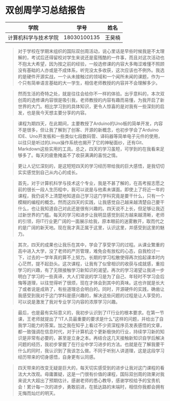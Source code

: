 ﻿# 双创周学习总结报告

|学院|学号|姓名|
|:---:|:--:|:-:|
|计算机科学与技术学院|18030100135|王昊楠|
	
>	对于学校在学期末组织的国际双创周活动，说心里话是早些时候我是不太理解的，考试后还得留校对学生来说还是蛮残酷的一件事，而且对这次活动也不抱太大希望，因为按之前的经验，一般选修课的内容大多晦涩难懂不照顾没有基础的人亦或是不成体系，听完没太多收获，这次应该也不例外。我选的是硬件开源实战，一个从未接触过的领域和一个闻所未闻的课题，作为一个只有简单语言基础的大一学生，相信老师教授的内容并不会理解多少。

>	然而生活的奇特之处，就是往往会给你不一样的体验。出乎意料的，本次双创周的选修课内容很是吸引我，老师教授的内容有趣而易懂，为我开启了新世界的大门。相比学习到的具体知识，更令人惊喜的是对我有一些深刻的启发，也是我今天想主要分享的内容。

>	课程为期四天，在此期间，主要教授了Arduino的Uno板的简单开发，内容不是很多，但让我了解到了创客、开源的新概念，也初步学会了Arduino IDE、Uno开发板和一些类似七段数码管、译码器等简单电子元件的使用，以往只是听过的Linux操作系统也揭开了它的神秘面纱，还有Git、Markdown这些实用的工具。总之，四天的学习虽短，可学到的在我看来足够多了。每天的疲惫掩盖不了收获满满的喜悦之情。

>	更让人记忆深刻的，是这短短四天的学习经历带给我的巨大感悟，是我切切实实感觉到自己从内心的成长。

>	首先，对于计算机科学与技术这个专业，我是不甚了解的，在高考报志愿之前的很长一段人生历程中，我可以说是与他素未谋面。即使上了将近一年的课程，我仍说不上清楚地知道自己学习这门学科究竟是要干什么，只有一个模糊的编程的概念。然而这四天的实践，让我感觉自己越来越清楚自己要干什么，也让我知道自己对此还是很有兴趣的。四天说不上长，但足够让我迈过新世界的门槛。每天的学习和进步让我明显感觉到前方越来越清晰，老师的引领，将IT行业更广阔的一面展示给我，原本眼前的迷雾散开，取而代之的是广阔的新天地。现在我才真正属于这里，认识这里，并感受到这里的魅力。

>	其次，四天的成果也让我乐在其中，学会了享受学习的过程。从课业繁重的高中进入大学，没了老师的严厉管理，难免会有放松的心态，自我检讨一下，过去的一学年真的算不上努力。长期的学习松散使得再次拾起课本时内心茫然，提不起劲头。这次课程，让我有了似曾相识的收获与成就感，重拾学习的兴趣，有了无限接触学习新知识的渴望。再次的学习渴望让我进一步明白了学习的一些真谛，大人们常说的学习是为了自己、年轻时不学习会后悔等道理，以往觉得听了很烦，现在才体会到其中的真味。这也许就是长大了或者说是成熟了，有些道理总会明白的。同时，开源硬件的实践，确凿让我感受到我对于这门学科是感兴趣的，解决这些问题的过程是让人享受的，可以说是激发了我对专业学习内容的浓厚学习兴趣。

>	最后，也是最有实际意义的，我初步认识到了IT行业的根本要求。在第一节课，王老师就提出了“IT人员最重要的要求是什么”这样的问题，并给出了自我学习能力的答案。加之我在知乎上看过不少资深程序员发表感悟的文章，都一致强调在信息时代，对于计算机这个更新极快的行业，持续学习新的知识是非常有必要的，甚至是立身之本。再结合这几天接触新知识自学后解决问题的经历，我初步掌握了在行业中学习进步的方法。也就是在了解我要干什么的同时，我认识到了我该怎么做。不同于听别人讲道理，这是这段学习经历带来的切身感悟，自身更有认同感。

>	四天带来的改变无疑是巨大的，每天切实感受到的进步让我对这门课程的看法大大改观。毋庸置疑，这是一门很有价值的课程，国际双创周的效果对我来说大大超出了预期估计。感谢老师的悉心教导，感谢学校给予的宝贵机会！累计每一次的进步，勇敢前进，在抵达路的末端时，相信你我都会拥有无悔而灿烂的明天。
